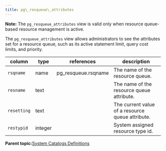 ```yaml
---
title: pg\_resqueue\_attributes 
---
```


**Note:** The `pg_resqueue_attributes` view is valid only when resource queue-based resource management is active.

The `pg_resqueue_attributes` view allows administrators to see the attributes set for a resource queue, such as its active statement limit, query cost limits, and priority.

|column|type|references|description|
|------|----|----------|-----------|
|`rsqname`|name|pg\_resqueue.rsqname|The name of the resource queue.|
|`resname`|text| |The name of the resource queue attribute.|
|`resetting`|text| |The current value of a resource queue attribute.|
|`restypid`|integer| |System assigned resource type id.|

**Parent topic:**[System Catalogs Definitions](../system_catalogs/catalog_ref-html.html)

